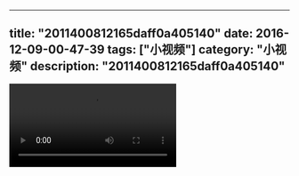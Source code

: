
---
title: "2011400812165daff0a405140"
date: 2016-12-09-00-47-39
tags: ["小视频"]
category: "小视频"
description: "2011400812165daff0a405140"
---
<video src="http://ohtsqip0g.bkt.clouddn.com/2011400812165daff0a405140.mp4" controls="controls"></video>
